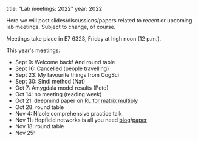 title: "Lab meetings: 2022"
year: 2022

Here we will post slides/discussions/papers related to recent or upcoming lab meetings. Subject to change, of course.

Meetings take place in E7 6323, Friday at high noon (12 p.m.).

This year's meetings:

* Sept 9: Welcome back! And round table
* Sept 16: Cancelled (people travelling)
* Sept 23: My favourite things from CogSci
* Sept 30: Sindi method (Nat)
* Oct 7: Amygdala model results (Pete)
* Oct 14: no meeting (reading week)
* Oct 21: deepmind paper on [RL for matrix multiply](https://www.nature.com/articles/s41586-022-05172-4)
* Oct 28: round table
* Nov 4: Nicole comprehensive practice talk
* Nov 11: Hopfield networks is all you need [blog](https://ml-jku.github.io/hopfield-layers/)/[paper](https://arxiv.org/pdf/2008.02217.pdf)
* Nov 18: round table
* Nov 25:

